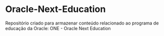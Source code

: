 # Oracle-Next-Education
Repositório criado para armazenar conteúdo relacionado ao programa de educação da Oracle: ONE - Oracle Next Education
